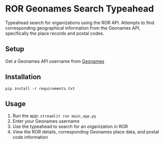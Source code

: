 # ROR Geonames Search Typeahead

Typeahead search for organizations using the ROR API. Attempts to find corresponding geographical information from the Geonames API, specifically the place records and postal codes.

## Setup

Get a Geonames API username from [Geonames](https://www.geonames.org/login)

## Installation

`pip install -r requirements.txt`


## Usage

1. Run the app: `streamlit run main_app.py`
2. Enter your Geonames username
3. Use the typeahead to search for an organization in ROR
4. View the ROR details, corresponding Geonames place data, and postal code information
